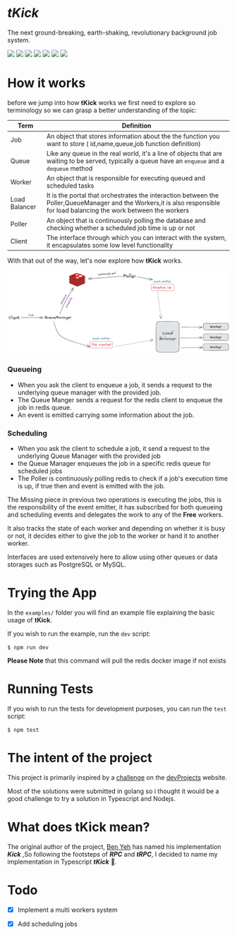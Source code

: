 # <span class="title">**_<span class="blue">t</span>Kick_**</span>

The next ground-breaking, earth-shaking, revolutionary background job system.

<div class="badges">
<img src="https://img.shields.io/badge/TypeScript-007ACC?style=for-the-badge&logo=typescript&logoColor=white">

<img src = "https://img.shields.io/badge/Node.js-43853D?style=for-the-badge&logo=node.js&logoColor=white">

<img src="https://img.shields.io/badge/redis-%23DD0031.svg?&style=for-the-badge&logo=redis&logoColor=white">
<img src="https://img.shields.io/badge/Jest-323330?style=for-the-badge&logo=Jest&logoColor=white">

<img src="https://img.shields.io/badge/prettier-1A2C34?style=for-the-badge&logo=prettier&logoColor=F7BA3E">

<img src="https://img.shields.io/badge/eslint-3A33D1?style=for-the-badge&logo=eslint&logoColor=white">

<img src="https://img.shields.io/badge/GIT-E44C30?style=for-the-badge&logo=git&logoColor=white">
</div>

# How it works

before we jump into how **tKick** works we first need to explore so terminology so we can grasp a better understanding of the topic:

| Term          | Definition                                                                                                                                                                |
| ------------- | ------------------------------------------------------------------------------------------------------------------------------------------------------------------------- |
| Job           | An object that stores information about the the function you want to store ( id,name,queue,job function definition)                                                       |
| Queue         | Like any queue in the real world, it's a line of objects that are waiting to be served, typically a queue have an `enqueue` and a `dequeue` method                        |
| Worker        | An object that is responsible for executing queued and scheduled tasks                                                                                                    |
| Load Balancer | It is the portal that orchestrates the interaction between the Poller,QueueManager and the Workers,it is also responsible for load balancing the work between the workers |
| Poller        | An object that is continuously polling the database and checking whether a scheduled job time is up or not                                                                |
| Client        | The interface through which you can interact with the system, it encapsulates some low level functionality                                                                |

With that out of the way, let's now explore how **tKick** works.

![illustration](./docs/load_balancer_update.png)

### Queueing

-   When you ask the client to enqueue a job, it sends a request to the underlying queue manager with the provided job.
-   The Queue Manger sends a request for the redis client to enqueue the job in redis queue.
-   An event is emitted carrying some information about the job.

### Scheduling

-   When you ask the client to schedule a job, it send a request to the underlying Queue Manager with the provided job
-   the Queue Manager enqueues the job in a specific redis queue for scheduled jobs
-   The Poller is continuously polling redis to check if a job's execution time is up, if true then and event is emitted with the job.

The Missing piece in previous two operations is executing the jobs, this is the responsibility of the event emitter, it has subscribed for both queueing and scheduling events and delegates the work to any of the **Free** workers.

It also tracks the state of each worker and depending on whether it is busy or not, it decides either to give the job to the worker or hand it to another worker.

Interfaces are used extensively here to allow using other queues or data storages such as PostgreSQL or MySQL.

# Trying the App

In the `examples/` folder you will find an example file explaining the basic usage of **tKick**.

If you wish to run the example, run the `dev` script:

```console
$ npm run dev
```

**Please Note** that this command will pull the redis docker image if not exists

# Running Tests

If you wish to run the tests for development purposes, you can run the `test` script:

```console
$ npm test
```

# The intent of the project

This project is primarily inspired by a [challenge]("https://www.codementor.io/projects/tool/background-job-system-atx32exogo") on the [devProjects]("https://www.codementor.io/projects") website.

Most of the solutions were submitted in golang so i thought it would be a good challenge to try a solution in Typescript and Nodejs.

# What does **tKick** mean?

The original author of the project, [Ben Yeh](https://github.com/ocowchun) has named his implementation _**Kick**_ ,So following the footsteps of _**RPC**_ and _**tRPC**_, I decided to name my implementation in Typescript _**tKick**_ 👀.

# Todo

-   [x] Implement a multi workers system

-   [x] Add scheduling jobs

<!-- <style>
    img{
        border-radius:1rem;
    }
    .badges{
        display:flex;
        flex-wrap:wrap;
        gap:0.5rem;
        margin:1rem 0
    }
    .title{
        display:flex;
        justify-content:center;
        font-size:50px;
    }
    .blue{
        color:#0563a6;
    }
</style> -->
